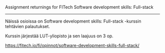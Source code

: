 Assignment returnings for FITech Software development skills: Full-stack
_____________________

Näissä osioissa on Software development skills: Full-stack -kurssin tehtävien palautukset.

Kurssin järjestää LUT-yliopisto ja sen laajuus on 3 op.



https://fitech.io/fi/opinnot/software-development-skills-full-stack/